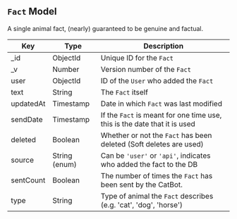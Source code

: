 ## `Fact` Model

A single animal fact, (nearly) guaranteed to be genuine and factual.

| Key       | Type          | Description |
| --------- | ------------- | ----------- |
| _id       | ObjectId      | Unique ID for the `Fact` |
| _v        | Number        | Version number of the `Fact` |
| user      | ObjectId      | ID of the `User` who added the `Fact` |
| text      | String        | The `Fact` itself |
| updatedAt | Timestamp     | Date in which `Fact` was last modified |
| sendDate  | Timestamp     | If the `Fact` is meant for one time use, this is the date that it is used |
| deleted   | Boolean       | Whether or not the `Fact` has been deleted (Soft deletes are used) |
| source    | String (enum) | Can be `'user'` or `'api'`, indicates who added the fact to the DB |
| sentCount | Boolean       | The number of times the `Fact` has been sent by the CatBot. |
| type      | String        | Type of animal the `Fact` describes (e.g. 'cat', 'dog', 'horse')
